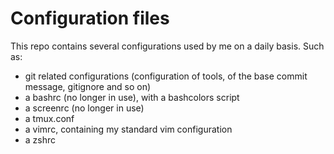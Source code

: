 Configuration files
=====

This repo contains several configurations used by me on a daily basis. Such as:
- git related configurations (configuration of tools, of the base commit message, gitignore and so on)
- a bashrc (no longer in use), with a bashcolors script
- a screenrc (no longer in use)
- a tmux.conf
- a vimrc, containing my standard vim configuration
- a zshrc
